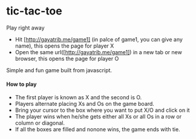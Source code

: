 # tic-tac-toe

Play right away
- Hit [http://gayatrib.me/game1] (in palce of game1, you can give any name), this opens the page for player X
- Open the same url([http://gayatrib.me/game1]) in a new tab or new browser, this opens the page for player O

Simple and fun game built from javascript.

#### How to play

- The first player is known as X and the second is O.
- Players alternate placing Xs and Os on the game board.
- Bring your cursor to the box where you want to put X/O and click on it
- The player wins when he/she gets either all Xs or all Os in a row or column or diagonal.
- If all the boxes are filled and nonone wins, the game ends with tie.
